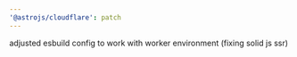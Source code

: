 ```yaml
---
'@astrojs/cloudflare': patch
---
```


adjusted esbuild config to work with worker environment (fixing solid js ssr)
